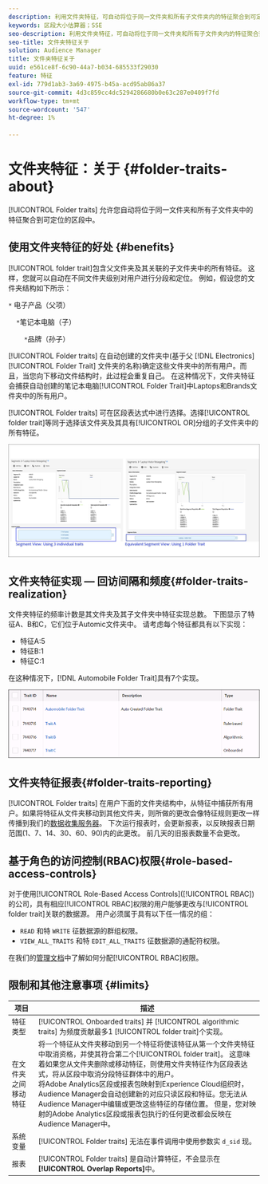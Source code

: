 ```yaml
---
description: 利用文件夹特征，可自动将位于同一文件夹和所有子文件夹内的特征聚合到可定位的区段中。
keywords: 区段大小估算器；SSE
seo-description: 利用文件夹特征，可自动将位于同一文件夹和所有子文件夹内的特征聚合到可定位的区段中。
seo-title: 文件夹特征关于
solution: Audience Manager
title: 文件夹特征关于
uuid: e561ce8f-6c90-44a7-b034-685533f29030
feature: 特征
exl-id: 779d1ab3-3a69-4975-b45a-acd95ab86a37
source-git-commit: 4d3c859cc4dc5294286680b0e63c287e0409f7fd
workflow-type: tm+mt
source-wordcount: '547'
ht-degree: 1%

---
```


# 文件夹特征：关于 {#folder-traits-about}

[!UICONTROL Folder traits] 允许您自动将位于同一文件夹和所有子文件夹中的特征聚合到可定位的区段中。

## 使用文件夹特征的好处 {#benefits}

[!UICONTROL folder trait]包含父文件夹及其关联的子文件夹中的所有特征。 这样，您就可以自动在不同文件夹级别对用户进行分段和定位。 例如，假设您的文件夹结构如下所示：

`*` 电子产品（父项）

    `*`笔记本电脑（子）

        `*`品牌（孙子）

[!UICONTROL Folder traits] 在自动创建的文件夹中(基于父 [!DNL Electronics] [!UICONTROL Folder Trait] 文件夹的名称)确定这些文件夹中的所有用户。而且，当您向下移动文件结构时，此过程会重复自己。 在这种情况下，文件夹特征会捕获自动创建的笔记本电脑[!UICONTROL Folder Trait]中Laptops和Brands文件夹中的所有用户。

[!UICONTROL Folder traits] 可在区段表达式中进行选择。选择[!UICONTROL folder trait]等同于选择该文件夹及其具有[!UICONTROL OR]分组的子文件夹中的所有特征。

![](assets/folder-traits-compare-border.jpg)

## 文件夹特征实现 — 回访间隔和频度{#folder-traits-realization}

文件夹特征的频率计数是其文件夹及其子文件夹中特征实现总数。 下图显示了特征A、B和C，它们位于Automic文件夹中。 请考虑每个特征都具有以下实现：

* 特征A:5
* 特征B:1
* 特征C:1

在这种情况下，[!DNL Automobile Folder Trait]具有7个实现。

![](assets/folder_traits_rollup_border.png)

## 文件夹特征报表{#folder-traits-reporting}

[!UICONTROL Folder traits] 在用户下面的文件夹结构中，从特征中捕获所有用户。如果将特征从文件夹移动到其他文件夹，则所做的更改会像特征规则更改一样传播到我们的[数据收集服务器](../../reference/system-components/components-data-collection.md)。 下次运行报表时，会更新报表，以反映报表日期范围(1、7、14、30、60、90)内的此更改。 前几天的旧报表数量不会更改。

## 基于角色的访问控制(RBAC)权限{#role-based-access-controls}

对于使用[!UICONTROL Role-Based Access Controls]([!UICONTROL RBAC])的公司，具有相应[!UICONTROL RBAC]权限的用户能够更改与[!UICONTROL folder trait]关联的数据源。 用户必须属于具有以下任一情况的组：

* `READ` 和特 `WRITE` 征数据源的群组权限。
* `VIEW_ALL_TRAITS` 和特 `EDIT_ALL_TRAITS` 征数据源的通配符权限。

在我们的[管理文档](../../features/administration/administration-overview.md#create-group)中了解如何分配[!UICONTROL RBAC]权限。

## 限制和其他注意事项 {#limits}

| 项目 | 描述 |
|---|---|
| 特征类型 | [!UICONTROL Onboarded traits] 并 [!UICONTROL algorithmic traits] 为频度贡献最多1 [!UICONTROL folder trait]个实现。 |
| 在文件夹之间移动特征 | 将一个特征从文件夹移动到另一个特征将使该特征从第一个文件夹特征中取消资格，并使其符合第二个[!UICONTROL folder trait]。 这意味着如果您从文件夹删除或移动特征，则使用文件夹特征作为区段表达式，将从区段中取消分段特征群体中的用户。 <br> 将Adobe Analytics区段或报表包映射到Experience Cloud组织时，Audience Manager会自动创建新的对应只读区段和特征。您无法从Audience Manager中编辑或更改这些特征的存储位置。 但是，您对映射的Adobe Analytics区段或报表包执行的任何更改都会反映在Audience Manager中。 |
| 系统变量 | [!UICONTROL Folder traits] 无法在事件调用中使用参数实 `d_sid` 现。 |
| 报表 | [!UICONTROL Folder traits] 是自动计算特征，不会显示在 **[!UICONTROL Overlap Reports]**&#x200B;中。 |
